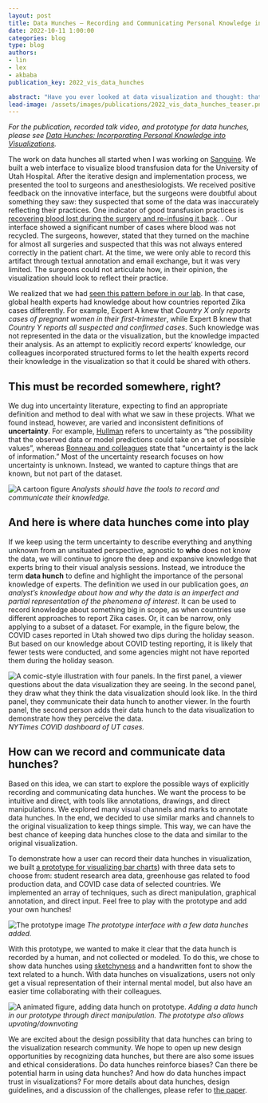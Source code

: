 ```yaml
---
layout: post
title: Data Hunches – Recording and Communicating Personal Knowledge in Visualizations
date: 2022-10-11 1:00:00
categories: blog
type: blog
authors:
- lin
- lex
- akbaba
publication_key: 2022_vis_data_hunches

abstract: "Have you ever looked at data visualization and thought: that doesn't look right. Maybe you knew more about the data than is actually contained in the dataset. Did you then remember that hunch throughout your data analysis process, impacting your judgment and interpretation of the data? That thought, whether you were aware of it or not,  possibly impacted your interpretation. Especially if that hunch is based on knowledge you have about the data, it would be useful to externalize that hunch, so others can learn about it and also consider it in their analysis.  However,  current visualization methods do not support this. In this blog post, we dive into how we came up with data hunches to describe personal knowledge brought to data analysis. We explore methods and designs to record and communicate data hunches through visualizations explicitly."
lead-image: /assets/images/publications/2022_vis_data_hunches_teaser.png
---
```


_For the publication, recorded talk video, and prototype for data hunches, please see [Data Hunches: Incorporating Personal Knowledge into Visualizations]({{site.base_url}}/publications/2022_vis_data_hunches/)._

The work on data hunches all started when I was working on [Sanguine]({{site.base_url}}/publications/2021_ivi_sanguine). We built a web interface to visualize blood transfusion data for the University of Utah Hospital. After the iterative design and implementation process, we presented the tool to surgeons and anesthesiologists. We received positive feedback on the innovative interface, but the surgeons were doubtful about something they saw: they suspected that some of the data was inaccurately reflecting their practices. One indicator of good transfusion practices is [recovering blood lost during the surgery and re-infusing it back](https://en.wikipedia.org/wiki/Intraoperative_blood_salvage). . Our interface showed a significant number of cases where blood was not recycled. The surgeons, however, stated that they turned on the machine for almost all surgeries and suspected that this was not always entered correctly in the patient chart. At the time, we were only able to record this artifact through textual annotation and email exchange, but it was very limited. The surgeons could not articulate how, in their opinion, the visualization should look to reflect their practice.

We realized that we had [seen this pattern before in our lab]({{site.base_url}}/publications/2018_infovis_ie-framework). In that case,  global health experts had knowledge about how countries reported Zika cases differently. For example, Expert A knew that _Country X only reports cases of pregnant women in their first-trimester_, while Expert B knew that _Country Y reports all suspected and confirmed cases_. Such knowledge was not represented in the data or the visualization, but the knowledge impacted their analysis. As an attempt to explicitly record experts’ knowledge, our colleagues incorporated structured forms to let the health experts record their knowledge in the visualization so that it could be shared with others.


## This must be recorded somewhere, right?

We dug into uncertainty literature, expecting to find an appropriate definition and method to deal with what we saw in these projects. What we found instead, however, are varied and inconsistent definitions of **uncertainty**. For example, [Hullman](https://ieeexplore.ieee.org/document/8805422) refers to uncertainty as “the possibility that the observed data or model predictions could take on a set of possible values”, whereas [Bonneau and colleagues](https://link.springer.com/chapter/10.1007/978-1-4471-6497-5_1) state that “uncertainty is the lack of information.” Most of the uncertainty research focuses on how uncertainty is unknown. Instead, we wanted to capture things that are known, but not part of the dataset.

![A cartoon figure]({{site.base_url}}/assets/images/posts/2022_data_hunch-cartoon.png)
_Analysts should have the tools to record and communicate their knowledge._

## And here is where data hunches come into play

If we keep using the term uncertainty to describe everything and anything unknown from an unsituated perspective, agnostic to **who** does not know the data, we will continue to ignore the deep and expansive knowledge that experts bring to their visual analysis sessions. Instead, we introduce the term **data hunch** to define and highlight the importance of the personal knowledge of experts. The definition we used in our publication goes, _an analyst’s knowledge about how and why the data is an imperfect and partial representation of the phenomena of interest_. It can be used to record knowledge about something big in scope, as when countries use different approaches to report Zika cases. Or, it can be narrow, only applying to a subset of a dataset. For example, in the figure below, the COVID cases reported in Utah showed two dips during the holiday season. But based on our knowledge about COVID testing reporting, it is likely that fewer tests were conducted, and some agencies might not have reported them during the holiday season.

![A comic-style illustration with four panels. In the first panel, a viewer questions about the data visualization they are seeing. In the second panel, they draw what they think the data visualization should look like. In the third panel, they communicate their data hunch to another viewer. In the fourth panel, the second person adds their data hunch to the data visualization to demonstrate how they perceive the data.]({{site.base_url}}/assets/images/posts/2022_data_hunch-COVID-example.png)
_NYTimes COVID dashboard of UT cases._

## How can we record and communicate data hunches?

Based on this idea, we can start to explore the possible ways of explicitly recording and communicating data hunches. We want the process to be intuitive and direct, with tools like annotations, drawings, and direct manipulations. We explored many visual channels and marks to annotate data hunches. In the end, we decided to use similar marks and channels to the original visualization to keep things simple. This way, we can have the best chance of keeping data hunches close to the data and similar to the original visualization.

To demonstrate how a user can record their data hunches in visualization, we built [a prototype for visualizing bar charts]({{site.base_url}}/data-hunch)) with three data sets to choose from: student research area data, greenhouse gas related to food production data, and COVID case data of selected countries. We implemented an array of techniques, such as direct manipulation, graphical annotation, and direct input. Feel free to play with the prototype and add your own hunches!

![The prototype image]({{site.base_url}}/assets/images/posts/2022_data_hunch-prototype.png)
_The prototype interface with a few data hunches added._

With this prototype, we wanted to make it clear that the data hunch is recorded by a human, and not collected or modeled. To do this, we  chose to show data hunches using [sketchyness](https://roughjs.com/) and a handwritten font to show the text related to a hunch. With data hunches on visualizations, users not only get a visual representation of their internal mental model, but also have an easier time collaborating with their colleagues.

![A animated figure, adding data hunch on prototype.]({{site.base_url}}/assets/images/posts/2022_data_hunch-add-dh.gif)
_Adding a data hunch in our prototype through direct manipulation. The prototype also allows upvoting/downvoting_

We are excited about the design possibility that data hunches can bring to the visualization research community. We hope to open up new design opportunities by recognizing data hunches, but there are also some issues and ethical considerations. Do data hunches reinforce biases? Can there be potential harm in using data hunches? And how do data hunches impact trust in visualizations? For more details about data hunches, design guidelines, and a discussion of the challenges, please refer to [the paper]({{site.base_url}}/publications/2022_vis_data_hunches/).


